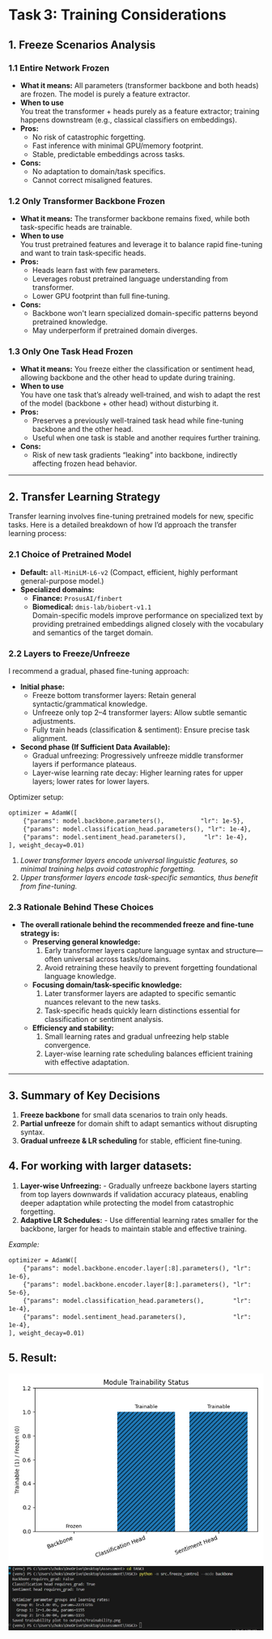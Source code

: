 # Task 3: Training Considerations

## 1. Freeze Scenarios Analysis

### 1.1 Entire Network Frozen
- **What it means:**
  All parameters (transformer backbone and both heads) are frozen. The model is purely a feature extractor.
- **When to use**  
  You treat the transformer + heads purely as a feature extractor; training happens downstream (e.g., classical classifiers on embeddings).
- **Pros:**  
  - No risk of catastrophic forgetting.  
  - Fast inference with minimal GPU/memory footprint.  
  - Stable, predictable embeddings across tasks.
- **Cons:**  
  - No adaptation to domain/task specifics.  
  - Cannot correct misaligned features.

### 1.2 Only Transformer Backbone Frozen
- **What it means:**
  The transformer backbone remains fixed, while both task-specific heads are trainable. 
- **When to use**  
  You trust pretrained features and leverage it to balance rapid fine-tuning and want to train task‑specific heads.
- **Pros:**  
  - Heads learn fast with few parameters.  
  - Leverages robust pretrained language understanding from transformer. 
  - Lower GPU footprint than full fine‑tuning.
- **Cons:**  
  - Backbone won't learn specialized domain-specific patterns beyond pretrained knowledge.
  - May underperform if pretrained domain diverges.

### 1.3 Only One Task Head Frozen
- **What it means:**
  You freeze either the classification or sentiment head, allowing backbone and the other head to update during training. 
- **When to use**  
  You have one task that’s already well‑trained, and wish to adapt the rest of the model (backbone + other head) without disturbing it.
- **Pros:**  
  - Preserves a previously well-trained task head while fine-tuning backbone and the other head.  
  - Useful when one task is stable and another requires further training.
- **Cons:**  
  - Risk of new task gradients “leaking” into backbone, indirectly affecting frozen head behavior.

---

## 2. Transfer Learning Strategy

Transfer learning involves fine-tuning pretrained models for new, specific tasks. Here is a detailed breakdown of how I’d approach the transfer learning process:

### 2.1 Choice of Pretrained Model
- **Default:** `all‑MiniLM‑L6‑v2` (Compact, efficient, highly performant general-purpose model.)
- **Specialized domains:**  
  - **Finance:** `ProsusAI/finbert`  
  - **Biomedical:** `dmis-lab/biobert-v1.1`  
  Domain-specific models improve performance on specialized text by providing pretrained embeddings aligned closely with the vocabulary and semantics of the target domain.

### 2.2 Layers to Freeze/Unfreeze
I recommend a gradual, phased fine-tuning approach:
- **Initial phase:**  
  - Freeze bottom transformer layers: Retain general syntactic/grammatical knowledge. 
  - Unfreeze only top 2–4 transformer layers: Allow subtle semantic adjustments.
  - Fully train heads (classification & sentiment): Ensure precise task alignment.
- **Second phase (If Sufficient Data Available):**  
  - Gradual unfreezing: Progressively unfreeze middle transformer layers if performance plateaus.  
  - Layer-wise learning rate decay: Higher learning rates for upper layers; lower rates for lower layers.

Optimizer setup:

```
optimizer = AdamW([
    {"params": model.backbone.parameters(),          "lr": 1e-5},
    {"params": model.classification_head.parameters(), "lr": 1e-4},
    {"params": model.sentiment_head.parameters(),     "lr": 1e-4},
], weight_decay=0.01)
```

1. *Lower transformer layers encode universal linguistic features, so minimal training helps avoid catastrophic forgetting.*
2. *Upper transformer layers encode task-specific semantics, thus benefit from fine-tuning.*


### 2.3 Rationale Behind These Choices
- **The overall rationale behind the recommended freeze and fine-tune strategy is:**  
  - **Preserving general knowledge:** 
    1. Early transformer layers capture language syntax and structure—often universal across tasks/domains.
    2. Avoid retraining these heavily to prevent forgetting foundational language knowledge.
  - **Focusing domain/task-specific knowledge:**
    1. Later transformer layers are adapted to specific semantic nuances relevant to the new tasks.
    2. Task-specific heads quickly learn distinctions essential for classification or sentiment analysis.
  - **Efficiency and stability:**
    1. Small learning rates and gradual unfreezing help stable convergence.
    2. Layer-wise learning rate scheduling balances efficient training with effective adaptation.
---

## 3. Summary of Key Decisions
1. **Freeze backbone** for small data scenarios to train only heads.  
2. **Partial unfreeze** for domain shift to adapt semantics without disrupting syntax.  
3. **Gradual unfreeze & LR scheduling** for stable, efficient fine‑tuning.

## 4. For working with larger datasets:
  1. **Layer-wise Unfreezing:**
    - Gradually unfreeze backbone layers starting from top layers downwards if validation accuracy plateaus, enabling deeper adaptation while protecting the model from catastrophic forgetting.
  2. **Adaptive LR Schedules:**
    - Use differential learning rates smaller for the backbone, larger for heads to maintain stable and effective training.

*Example:*
```
optimizer = AdamW([
    {"params": model.backbone.encoder.layer[:8].parameters(), "lr": 1e-6},
    {"params": model.backbone.encoder.layer[8:].parameters(), "lr": 5e-6},
    {"params": model.classification_head.parameters(),        "lr": 1e-4},
    {"params": model.sentiment_head.parameters(),             "lr": 1e-4},
], weight_decay=0.01)
```

## 5. Result:

<img src="TASK3/outputs/trainability.png" />
<img src="../output_images/task3/task3-output.jpg" />